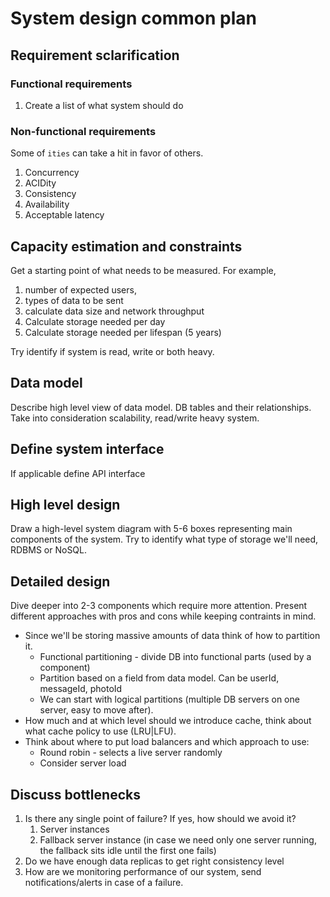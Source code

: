 # System design common plan

## Requirement sclarification
### Functional requirements
1. Create a list of what system should do
### Non-functional requirements

Some of `ities` can take a hit in favor of others. 

1. Concurrency
2. ACIDity
3. Consistency
4. Availability
5. Acceptable latency

## Capacity estimation and constraints
Get a starting point of what needs to be measured. For example, 
1. number of expected users,
2. types of data to be sent 
3. calculate data size and network throughput
4. Calculate storage needed per day
5. Calculate storage needed per lifespan (5 years)

Try identify if system is read, write or both heavy.

## Data model
Describe high level view of data model. DB tables and their relationships. Take into 
consideration scalability, read/write heavy system.

## Define system interface
If applicable define API interface

## High level design
Draw a high-level system diagram with 5-6 boxes representing main components of the
system. Try to identify what type of storage we'll need, RDBMS or NoSQL.

## Detailed design
Dive deeper into 2-3 components which require more attention. Present different 
approaches with pros and cons while keeping contraints in mind.
* Since we'll be storing massive amounts of data think of how to partition it.
    * Functional partitioning - divide DB into functional parts (used by a component)
    * Partition based on a field from data model. Can be userId, messageId, photoId
    * We can start with logical partitions (multiple DB servers on one server, easy to
    move after).
* How much and at which level should we introduce cache, think about what cache policy
to use (LRU|LFU).
* Think about where to put load balancers and which approach to use:
    * Round robin - selects a live server randomly
    * Consider server load
    
## Discuss bottlenecks
1. Is there any single point of failure? If yes, how should we avoid it?
    1. Server instances
    2. Fallback server instance (in case we need only one server running, the fallback 
    sits idle until the first one fails)
2. Do we have enough data replicas to get right consistency level
3. How are we monitoring performance of our system, send notifications/alerts in case
of a failure.